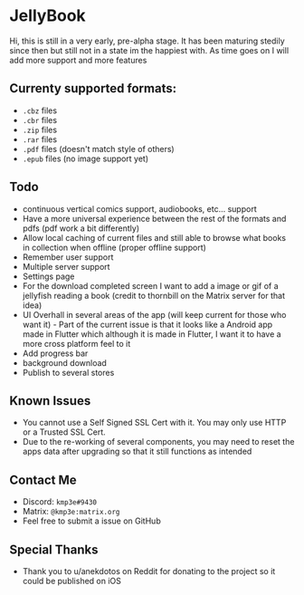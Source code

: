 # JellyBook

Hi, this is still in a very early, pre-alpha stage.
It has been maturing stedily since then but still not in a state im the happiest with.
As time goes on I will add more support and more features

## Currenty supported formats:
- `.cbz` files
- `.cbr` files
- `.zip` files
- `.rar` files
- `.pdf` files (doesn't match style of others)
- `.epub` files (no image support yet)

## Todo

 - continuous vertical comics support, audiobooks, etc... support
 - Have a more universal experience between the rest of the formats and pdfs (pdf work a bit differently)
 - Allow local caching of current files and still able to browse what books in collection when offline (proper offline support)
 - Remember user support
 - Multiple server support
 - Settings page
 - For the download completed screen I want to add a image or gif of a jellyfish reading a book (credit to thornbill on the Matrix server for that idea)
 - UI Overhall in several areas of the app (will keep current for those who want it)
        - Part of the current issue is that it looks like a Android app made in Flutter which although it is made in Flutter, I want it to have a more cross platform feel to it
 - Add progress bar
 - background download
 - Publish to several stores

## Known Issues
 - You cannot use a Self Signed SSL Cert with it. You may only use HTTP or a Trusted SSL Cert.
 - Due to the re-working of several components, you may need to reset the apps data after upgrading so that it still functions as intended

## Contact Me
 - Discord: `kmp3e#9430`
 - Matrix: `@kmp3e:matrix.org`
 - Feel free to submit a issue on GitHub

## Special Thanks
 - Thank you to u/anekdotos on Reddit for donating to the project so it could be published on iOS
